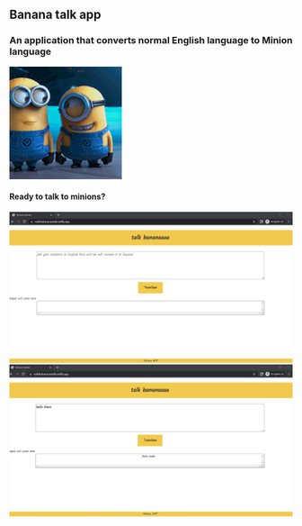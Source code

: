 
## Banana talk app
### An application that converts normal English language to Minion language
![Alt text](/images/giphy.gif?raw=true "Banana App")
#### Ready to talk to minions?
![Alt text](/images/bananaapp.png?raw=true "Banana App")
![Alt text](/images/app2.png?raw=true "Banana App Test")
